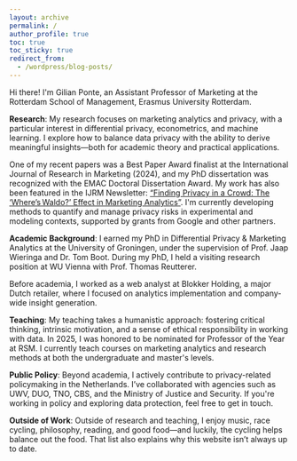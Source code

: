 ```yaml
---
layout: archive
permalink: /
author_profile: true
toc: true
toc_sticky: true
redirect_from:
  - /wordpress/blog-posts/
---
```


Hi there! I'm Gilian Ponte, an Assistant Professor of Marketing at the Rotterdam School of Management, Erasmus University Rotterdam.

**Research**:
My research focuses on marketing analytics and privacy, with a particular interest in differential privacy, econometrics, and machine learning. I explore how to balance data privacy with the ability to derive meaningful insights—both for academic theory and practical applications.

One of my recent papers was a Best Paper Award finalist at the International Journal of Research in Marketing (2024), and my PhD dissertation was recognized with the EMAC Doctoral Dissertation Award. My work has also been featured in the IJRM Newsletter: [“Finding Privacy in a Crowd: The ‘Where’s Waldo?’ Effect in Marketing Analytics”](https://www.ijrm-newsletter.com/post/finding-privacy-in-a-crowd-the-where-s-waldo-effect-in-marketing-analytics).
 I'm currently developing methods to quantify and manage privacy risks in experimental and modeling contexts, supported by grants from Google and other partners.

**Academic Background**:
I earned my PhD in Differential Privacy & Marketing Analytics at the University of Groningen, under the supervision of Prof. Jaap Wieringa and Dr. Tom Boot. During my PhD, I held a visiting research position at WU Vienna with Prof. Thomas Reutterer. 

Before academia, I worked as a web analyst at Blokker Holding, a major Dutch retailer, where I focused on analytics implementation and company-wide insight generation.

**Teaching**:
My teaching takes a humanistic approach: fostering critical thinking, intrinsic motivation, and a sense of ethical responsibility in working with data. In 2025, I was honored to be nominated for Professor of the Year at RSM. I currently teach courses on marketing analytics and research methods at both the undergraduate and master's levels.

**Public Policy**:
Beyond academia, I actively contribute to privacy-related policymaking in the Netherlands. I’ve collaborated with agencies such as UWV, DUO, TNO, CBS, and the Ministry of Justice and Security. If you're working in policy and exploring data protection, feel free to get in touch.

**Outside of Work**:
Outside of research and teaching, I enjoy music, race cycling, philosophy, reading, and good food—and luckily, the cycling helps balance out the food. That list also explains why this website isn’t always up to date.
